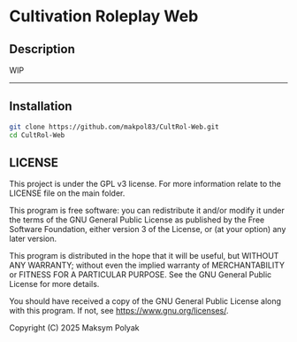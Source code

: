 # Cultivation Roleplay Web

## Description

WIP

---

## Installation

```bash
git clone https://github.com/makpol83/CultRol-Web.git
cd CultRol-Web
```

## LICENSE

This project is under the GPL v3 license. For more information
relate to the LICENSE file on the main folder.

This program is free software: you can redistribute it and/or modify
it under the terms of the GNU General Public License as published by
the Free Software Foundation, either version 3 of the License, or
(at your option) any later version.

This program is distributed in the hope that it will be useful,
but WITHOUT ANY WARRANTY; without even the implied warranty of
MERCHANTABILITY or FITNESS FOR A PARTICULAR PURPOSE. See the
GNU General Public License for more details.

You should have received a copy of the GNU General Public License
along with this program. If not, see https://www.gnu.org/licenses/.

Copyright (C) 2025 Maksym Polyak

